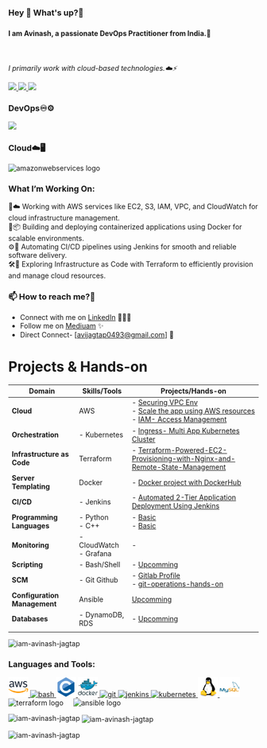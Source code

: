 ### Hey 👋 What's up?🚀

###

<h4 align="left">I am Avinash, a passionate DevOps Practitioner from India.🤖</h4>ㅤㅤㅤㅤㅤㅤㅤ

_I primarily work with cloud-based technologies.☁️⚡_

<p float="left">
  <a href="https://www.docker.com/" target="_blank" >
    <img src="https://raw.githubusercontent.com/itsksaurabh/itsksaurabh/master/assets/docker.gif"  height="80" /> 
  </a>
  <a href="https://docs.gitlab.com/ee/ci/" target="_blank" >
    <img src="https://raw.githubusercontent.com/itsksaurabh/itsksaurabh/master/assets/cicd.gif"  height="65" />
  </a>
  <a href="https://www.w3.org/wiki/The_web_standards_model_-_HTML_CSS_and_JavaScript" target="_blank" >
    <img src="https://raw.githubusercontent.com/itsksaurabh/itsksaurabh/master/assets/html-css-js.png" height="70" />
  </a>
 </p>

### DevOps♾️⚙️
  
 <p float="left">
  <a href="https://aws.amazon.com/" target="_blank" >
    <img src="https://raw.githubusercontent.com/itsksaurabh/itsksaurabh/master/assets/aws.gif"  height="75" />
  </a>
 </p>
 
### Cloud☁️🖥️

<p float="left">
    <img src="https://cdn.jsdelivr.net/gh/devicons/devicon/icons/amazonwebservices/amazonwebservices-plain-wordmark.svg" height="40" alt="amazonwebservices logo"  />
  <img width="12" />
</p>

### What I’m Working On:
<p align="left">
🔧☁️ Working with AWS services like EC2, S3, IAM, VPC, and CloudWatch for cloud infrastructure management.<br>
🐳📦 Building and deploying containerized applications using Docker for scalable environments.<br>
⚙️🧪 Automating CI/CD pipelines using Jenkins for smooth and reliable software delivery.<br>
🛠️📜 Exploring Infrastructure as Code with Terraform to efficiently provision and manage cloud resources.

</p>

### 📫 How to reach me?📩

 - Connect with me on [LinkedIn](https://www.linkedin.com/in/avinash-jagtap-48633b23b/) 👨🏻‍💻
 - Follow me on [Mediuam](https://medium.com/@avijagtap04) ✨
 - Direct Connect- [avijagtap0493@gmail.com] 📩

# Projects & Hands-on 



| Domain                       | Skills/Tools                                   | Projects/Hands-on                                                                                                                                                                                                                                                                                                                                                                                                                                                               |
| ---------------------------- | ---------------------------------------------- | ---------------------------------------------------------------------------------------------------------------------------------------------------------------------------------------------------------------------------------------------------------------------------------------------------------------------------------------------------------------------------------------------------------------------------------------------------------------------- |
| **Cloud**                    | AWS                                            | - [Securing VPC Env](https://github.com/iam-avinash-jagtap/Secure-VPC-Environment)<br>- [Scale the app using AWS resources](https://github.com/iam-avinash-jagtap/Web-Application_Hosting_using-ASG-LB)<br>- [IAM- Access Management](https://github.com/iam-avinash-jagtap/IAM-Access-Management)                                                                                                                                                                                                                                                        |
| **Orchestration**            | - Kubernetes                   | - [Ingress- Multi App Kubernetes Cluster](https://github.com/iam-avinash-jagtap/Ingress-Implementation-for-Multi-App-Kubernetes-Cluster)                                                                                                                                                                                                                           |
| **Infrastructure as Code**   | Terraform                                      | - [Terraform-Powered-EC2-Provisioning-with-Nginx-and-Remote-State-Management](https://github.com/iam-avinash-jagtap/Terraform-Powered-EC2-Provisioning-with-Nginx-and-Remote-State-Management) |
| **Server Templating**        | Docker                                         | - [Docker project with DockerHub](https://github.com/iam-avinash-jagtap/Deploy-Python-Application-Using-Container)                                                                                                                                                                                                                                                                                                                                                                                                  |
| **CI/CD**                    | - Jenkins | - [Automated 2-Tier Application Deployment Using Jenkins](https://github.com/iam-avinash-jagtap/Automated-2-Tier-Application-Deployment-Using-Jenkins-and-Docker)                                                                                                                                                                                                                                                                                                                                                                          |
| **Programming Languages**    | - Python<br>- C++              | - [Basic]()<br>- [Basic]()                                                                                                                            |
| **Monitoring**               | - CloudWatch<br> - Grafana                                     | - []()                                                                                                                                                                                                                                                                                                                                                                                                                                                                 |
| **Scripting**                | - Bash/Shell                       | - [Upcomming]()                                                                                                                                                                                                                                                                                                                                                                                                                                                       |
| **SCM**                      | - Git Github                    | - [Gitlab Profile](https://github.com/iam-avinash-jagtap)<br>- [git-operations-hands-on](https://github.com/iam-avinash-jagtap/git-operations-hands-on)                                                                                                                                                                                                                                                                                                                               |
| **Configuration Management** | Ansible                                        | [Upcomming]()                                                                                                                                                                                                                                                                                                                                                                                                                                             |
| **Databases**                | - DynamoDB, RDS                                | - [Upcomming]()                                                                                                                                                                                                                                                                                                               |
|                              |

<p align="left"> <img src="https://komarev.com/ghpvc/?username=iam-avinash-jagtap&label=Profile%20views&color=0e75b6&style=flat" alt="iam-avinash-jagtap" /> </p>


<h3 align="left">Languages and Tools:</h3>
<p align="left"> <a href="https://aws.amazon.com" target="_blank" rel="noreferrer"> <img src="https://raw.githubusercontent.com/devicons/devicon/master/icons/amazonwebservices/amazonwebservices-original-wordmark.svg" alt="aws" width="40" height="40"/> </a> <a href="https://www.gnu.org/software/bash/" target="_blank" rel="noreferrer"> <img src="https://www.vectorlogo.zone/logos/gnu_bash/gnu_bash-icon.svg" alt="bash" width="40" height="40"/> </a> <a href="https://www.cprogramming.com/" target="_blank" rel="noreferrer"> <img src="https://raw.githubusercontent.com/devicons/devicon/master/icons/c/c-original.svg" alt="c" width="40" height="40"/> </a> <a href="https://www.docker.com/" target="_blank" rel="noreferrer"> <img src="https://raw.githubusercontent.com/devicons/devicon/master/icons/docker/docker-original-wordmark.svg" alt="docker" width="40" height="40"/> </a> <a href="https://git-scm.com/" target="_blank" rel="noreferrer"> <img src="https://www.vectorlogo.zone/logos/git-scm/git-scm-icon.svg" alt="git" width="40" height="40"/> </a> <a href="https://www.jenkins.io" target="_blank" rel="noreferrer"> <img src="https://www.vectorlogo.zone/logos/jenkins/jenkins-icon.svg" alt="jenkins" width="40" height="40"/> </a> <a href="https://kubernetes.io" target="_blank" rel="noreferrer"> <img src="https://www.vectorlogo.zone/logos/kubernetes/kubernetes-icon.svg" alt="kubernetes" width="40" height="40"/> </a> <a href="https://www.linux.org/" target="_blank" rel="noreferrer"> <img src="https://raw.githubusercontent.com/devicons/devicon/master/icons/linux/linux-original.svg" alt="linux" width="40" height="40"/> </a> <a href="https://www.mysql.com/" target="_blank" rel="noreferrer"> <img src="https://raw.githubusercontent.com/devicons/devicon/master/icons/mysql/mysql-original-wordmark.svg" alt="mysql" width="40" height="40"/> </a>
  <img src="https://cdn.jsdelivr.net/gh/devicons/devicon/icons/terraform/terraform-original.svg" height="40" alt="terraform logo"  />
  <img width="12" />
    <img src="https://cdn.jsdelivr.net/gh/devicons/devicon/icons/ansible/ansible-original.svg" height="40" alt="ansible logo"  />
  <img width="12" />
</p>

<p><img align="left" src="https://github-readme-stats.vercel.app/api/top-langs?username=iam-avinash-jagtap&show_icons=true&locale=en&layout=compact" alt="iam-avinash-jagtap" /></p>

<p>&nbsp;<img align="center" src="https://github-readme-stats.vercel.app/api?username=iam-avinash-jagtap&show_icons=true&locale=en" alt="iam-avinash-jagtap" /></p>

<p><img align="center" src="https://github-readme-streak-stats.herokuapp.com/?user=iam-avinash-jagtap&" alt="iam-avinash-jagtap" /></p>

<!--
**iamtruptimane/iamtruptimane** is a ✨ _special_ ✨ repository because its `README.md` (this file) appears on your GitHub profile.

Here are some ideas to get you started:

- 🔭 I’m currently working on ...
- 🌱 I’m currently learning ...
- 👯 I’m looking to collaborate on ...
- 🤔 I’m looking for help with ...
- 💬 Ask me about ...
- 📫 How to reach me: ...
- 😄 Pronouns: ...
- ⚡ Fun fact: ...
-->


